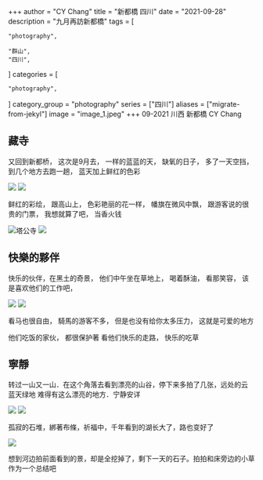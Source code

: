 +++
author = "CY Chang"
title = "新都橋 四川"
date = "2021-09-28"
description = "九月再訪新都橋"
tags = [

    "photography",

    "群山",
    "四川",

]
categories = [

    "photography",

]
category_group = "photography"
series = ["四川"]
aliases = ["migrate-from-jekyl"]
image = "image_1.jpeg"
+++
09-2021 川西 新都橋 CY Chang

## 藏寺 

又回到新都桥， 这次是9月去， 一样的蓝蓝的天， 缺氧的日子， 多了一天空挡， 到几个地方去跑一趟， 蓝天加上鲜红的色彩  
 

![](image_1.jpeg)  ![](image_3.jpeg)

鲜红的彩绘， 跟高山上， 色彩艳丽的花一样， 幡旗在微风中飘， 跟游客说的很贵的门票， 我想就算了吧， 当香火钱  

![塔公寺](image_3.jpeg)  ![](image_4.jpeg)

## 快樂的夥伴

快乐的伙伴，在黑土的奇景， 他们中午坐在草地上， 喝着酥油， 看那笑容， 该是喜欢他们的工作吧，

![](image_7.jpeg)  ![](image_13.jpeg)

看马也很自由， 騎馬的游客不多， 但是也没有给你太多压力， 这就是可爱的地方  
 
他们吃饭的家伙， 都很保护著 看他们快乐的走路， 快乐的吃草 
 
## 寧靜

转过一山又一山．在这个角落去看到漂亮的山谷，停下来多拍了几张，远处的云 蓝天绿地 难得有这么漂亮的地方．宁静安详  

![](image_18.jpeg)  ![](image_19.jpeg) 

孤寂的石堆，綁著布條，祈福中，千年看到的湖长大了，路也变好了  
 
![](image_21.jpeg) 

想到河边拍前面看到的景，却是全挖掉了，剩下一天的石子。拍拍和床旁边的小草 作为一个总结吧  

